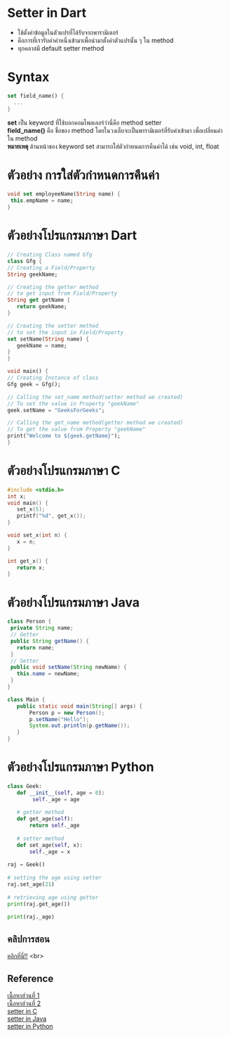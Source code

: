 # Setter in Dart
  - ใช้ตั้งค่าข้อมูลในตัวแปรที่ได้รับจากพารามิเตอร์
  - คือการที่เรารับค่าค่าหนึ่งเข้ามาเพื่อนำมาตั้งค่าตัวแปรนั้น ๆ ใน method
  - ทุกคลาสมี default setter method
# Syntax
```dart
set field_name() {
  ...
}
```
**set** เป็น keyword ที่ใช้บอกคอมไพลเลอร์ว่านี่คือ method setter <br>
**field_name()** คือ ชื่อของ method โดยในวงเล็บจะเป็นพารามิเตอร์ที่รับค่าเข้ามา เพื่อเปลี่ยนค่าใน method <br>
**หมายเหตุ** ด้านหน้าของ keyword set สามารถใส่ตัวกำหนดการคืนค่าได้ เช่น void, int, float
# ตัวอย่าง การใส่ตัวกำหนดการคืนค่า
 ```dart
void set employeeName(String name) {
  this.empName = name;
}
```
# ตัวอย่างโปรแกรมภาษา Dart
 ```dart
// Creating Class named Gfg
class Gfg {
// Creating a Field/Property
String geekName;

// Creating the getter method
// to get input from Field/Property
String get getName {
	return geekName;
}

// Creating the setter method
// to set the input in Field/Property
set setName(String name) {
	geekName = name;
}
}

void main() {
// Creating Instance of class
Gfg geek = Gfg();

// Calling the set_name method(setter method we created)
// To set the value in Property "geekName"
geek.setName = "GeeksForGeeks";

// Calling the get_name method(getter method we created)
// To get the value from Property "geekName"
print("Welcome to ${geek.getName}");
}

```
# ตัวอย่างโปรแกรมภาษา C
 ```c
#include <stdio.h>
int x;
void main() {
    set_x(5);
    printf("%d", get_x());
}

void set_x(int n) {
    x = n;
}

int get_x() {
    return x;
}

```
# ตัวอย่างโปรแกรมภาษา Java
 ```java
class Person {
  private String name; 
  // Getter
  public String getName() {
    return name;
  }
  // Setter
  public void setName(String newName) {
    this.name = newName;
  }
}

class Main {
    public static void main(String[] args) {
        Person p = new Person();
        p.setName("Hello");
        System.out.println(p.getName());
    }
}

```
# ตัวอย่างโปรแกรมภาษา Python
 ```python
class Geek:
    def __init__(self, age = 0):
         self._age = age
      
    # getter method
    def get_age(self):
        return self._age
      
    # setter method
    def set_age(self, x):
        self._age = x
  
raj = Geek()
  
# setting the age using setter
raj.set_age(21)
  
# retrieving age using getter
print(raj.get_age())
  
print(raj._age)

```

## **คลิปการสอน**
[คลิกที่นี่!!]([https://www.geeksforgeeks.org/getter-and-setter-methods-in-dart/](https://www.youtube.com/watch?v=MP-wzHpVKoI&ab_channel=AtthayaThongkhum))
<br>

## **Reference**
[เนื้อหาส่วนที่ 1](https://www.geeksforgeeks.org/getter-and-setter-methods-in-dart/)
<br>
[เนื้อหาส่วนที่ 2](https://www.tutorialspoint.com/getter-and-setter-in-dart-programming)
<br>
[setter in C](https://stackoverflow.com/questions/27316233/getters-and-setters-in-pure-c)
<br>
[setter in Java](https://www.w3schools.com/java/java_encapsulation.asp)
<br>
[setter in Python](https://www.geeksforgeeks.org/getter-and-setter-in-python/)
<br>

